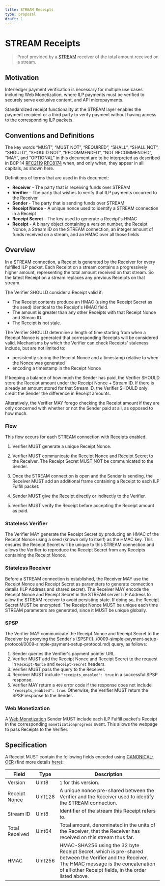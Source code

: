 ```yaml
---
title: STREAM Receipts
type: proposal
draft: 1
---
```


# STREAM Receipts
> Proof provided by a [STREAM](../0029-stream/0029-stream.md) receiver of the total amount received on a stream.

## Motivation

Interledger payment verification is necessary for multiple use cases including Web Monetization, where ILP payments must be verified to securely serve exclusive content, and API micropayments.

Standardized receipt functionality at the STREAM layer enables the payment recipient or a third party to verify payment without having access to the corresponding ILP packets.

## Conventions and Definitions

The key words “MUST”, “MUST NOT”, “REQUIRED”, “SHALL”, “SHALL NOT”, “SHOULD”, “SHOULD NOT”, “RECOMMENDED”, “NOT RECOMMENDED”, “MAY”, and “OPTIONAL” in this document are to be interpreted as described in BCP 14 [RFC2119](https://tools.ietf.org/html/rfc2119) [RFC8174](https://tools.ietf.org/html/rfc8174) when, and only when, they appear in all capitals, as shown here.

Definitions of terms that are used in this document:

- **Receiver** - The party that is receiving funds over STREAM
- **Verifier** - The party that wishes to verify that ILP payments occurred to the Receiver
- **Sender** - The party that is sending funds over STREAM
- **Receipt Nonce** - A unique nonce used to identify a STREAM connection in a Receipt
- **Receipt Secret** - The key used to generate a Receipt's HMAC
- **Receipt** - A binary object containing a version number, the Receipt Nonce, a Stream ID on the STREAM connection, an integer amount of funds received on a stream, and an HMAC over all those fields

## Overview

In a STREAM connection, a Receipt is generated by the Receiver for every fulfilled ILP packet. Each Receipt on a stream contains a progressively higher amount, representing the total amount received on that stream. So the latest Receipt on a stream replaces any previous Receipts on that stream.

The Verifier SHOULD consider a Receipt valid if:

- The Receipt contents produce an HMAC (using the Receipt Secret as the seed) identical to the Receipt's HMAC field.
- The amount is greater than any other Receipts with that Receipt Nonce and Stream ID.
- The Receipt is not stale.

The Verifier SHOULD determine a length of time starting from when a Receipt Nonce is generated that corresponding Receipts will be considered valid. Mechanisms by which the Verifier can check Receipts' staleness include, but are not limited to:
- persistently storing the Receipt Nonce and a timestamp relative to when the Nonce was generated
- encoding a timestamp in the Receipt Nonce

If keeping a balance of how much the Sender has paid, the Verifier SHOULD store the Receipt amount under the Receipt Nonce + Stream ID. If there is already an amount stored for that Stream ID, the Verifier SHOULD only credit the Sender the difference in Receipt amounts.

Alteratively, the Verifier MAY forego checking the Receipt amount if they are only concerned with whether or not the Sender paid at all, as opposed to how much.

### Flow

This flow occurs for each STREAM connection with Receipts enabled.

1. Verifier MUST generate a unique Receipt Nonce.

2. Verifier MUST communicate the Receipt Nonce and Receipt Secret to the Receiver. The Receipt Secret MUST NOT be communicated to the Sender.

3. Once the STREAM connection is open and the Sender is sending, the Receiver MUST add an additional frame containing a Receipt to each ILP Fulfill packet.

4. Sender MUST give the Receipt directly or indirectly to the Verifier.

5. Verifier MUST verify the Receipt before accepting the Receipt amount as paid.

### Stateless Verifier

The Verifier MAY generate the Receipt Secret by producing an HMAC of the Receipt Nonce using a seed (known only to itself) as the HMAC key. This ensures the Receipt Secret will be unique to this STREAM connection and allows the Verifier to reproduce the Receipt Secret from any Receipts containing the Receipt Nonce.

### Stateless Receiver

Before a STREAM connection is established, the Receiver MAY use the Receipt Nonce and Receipt Secret as parameters to generate connection details (ILP Address and shared secret). The Receiver MAY encode the Receipt Nonce and Receipt Secret in the STREAM server ILP Address to allow the STREAM receiver to avoid persisting state. If doing so, the Receipt Secret MUST be encrypted. The Receipt Nonce MUST be unique each time STREAM parameters are generated, since it MUST be unique globally.

### SPSP

The Verifier MAY communicate the Receipt Nonce and Receipt Secret to the Receiver by proxying the Sender's (SPSP)](../0009-simple-payment-setup-protocol/0009-simple-payment-setup-protocol.md) query, as follows:

1. Sender queries the Verifier's payment pointer URL.
2. Verifier MUST add the Receipt Nonce and Receipt Secret to the request in `Receipt-Nonce` and `Receipt-Secret` headers.
3. Verifier MUST pass the query to the Receiver.
4. Receiver MUST include `"receipts_enabled": true` in a successful SPSP response.
5. Verifier MAY return a `409` error code if the response does not include `"receipts_enabled": true`. Otherwise, the Verifier MUST return the SPSP response to the Sender.

### Web Monetization

A [Web Monetization](https://webmonetization.org/specification.html) Sender MUST include each ILP Fulfill packet's Receipt in the corresponding `monetizationprogress` event. This allows the webpage to pass Receipts to the Verifier.

## Specification

A Receipt MUST contain the following fields encoded using [CANONICAL-OER](https://github.com/interledger/rfcs/blob/master/0030-notes-on-oer-encoding/0030-notes-on-oer-encoding.md#canonical-oer) (find more details [here](https://github.com/interledger/rfcs/blob/05ab457b9301b031e1ec954632582a325c4907b4/asn1/README.md)):

| Field | Type | Description |
|---|---|---|
| Version | UInt8 | `1` for this version. |
| Receipt Nonce | UInt128 | A unique nonce pre-shared between the Verifier and the Receiver used to identify the STREAM connection. |
| Stream ID | UInt8 | Identifier of the stream this Receipt refers to. |
| Total Received | UInt64 | Total amount, denominated in the units of the Receiver, that the Receiver has received on this stream thus far. |
| HMAC | UInt256 | HMAC-SHA256 using the 32 byte Receipt Secret, which is pre-shared between the Verifier and the Receiver. The HMAC message is the concatenation of all other Receipt fields, in the order listed above. |
